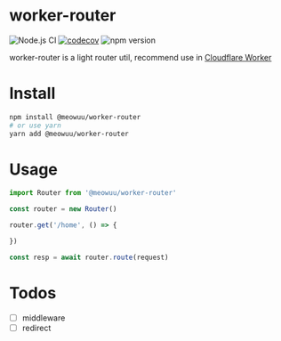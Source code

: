 # worker-router
![Node.js CI](https://github.com/meowuu/worker-router/workflows/Node.js%20CI/badge.svg?branch=master)
[![codecov](https://codecov.io/gh/meowuu/worker-router/branch/master/graph/badge.svg)](https://codecov.io/gh/meowuu/worker-router)
![npm version](https://badgen.net/npm/v/@meowuu/worker-router)

worker-router is a light router util, recommend use in [Cloudflare Worker](https://workers.cloudflare.com/)

# Install

``` bash
npm install @meowuu/worker-router
# or use yarn
yarn add @meowuu/worker-router
```

# Usage

``` javascript
import Router from '@meowuu/worker-router'

const router = new Router()

router.get('/home', () => {

})

const resp = await router.route(request)
```

# Todos
- [ ] middleware
- [ ] redirect